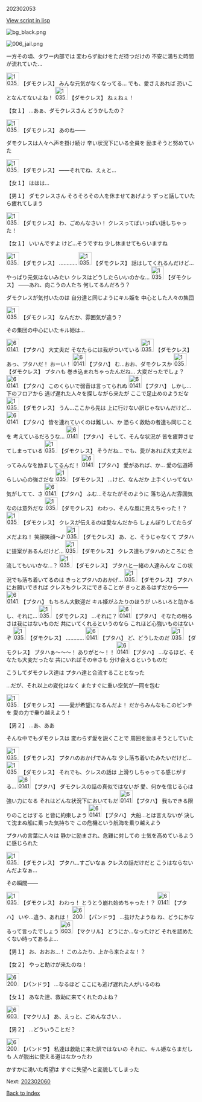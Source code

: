 202302053

[View script in lisp](../scripts/202302053.txt)

![bg_black.png](../images/backgrounds/bg_black.png)

![006_jail.png](../images/backgrounds/006_jail.png)

一方その頃、タワー内部では
変わらず助けをただ待つだけの
不安に満ちた時間が流れていた…

<img src="../images/units/103511.png" alt="103511.png" height="34"/>
【ダモクレス】
みんな元気がなくなってる…
でも、愛さえあれば
恐いことなんてないよね！

<img src="../images/units/103511.png" alt="103511.png" height="34"/>
【ダモクレス】
ねぇねぇ！

【女１】
…あぁ、ダモクレスさん
どうかしたの？

<img src="../images/units/103511.png" alt="103511.png" height="34"/>
【ダモクレス】
あのね――

ダモクレスは人々へ声を掛け続け
辛い状況下にいる全員を
励まそうと努めていた

<img src="../images/units/103511.png" alt="103511.png" height="34"/>
【ダモクレス】
――それでね、えぇと…

【女１】
ははは…

【男１】
ダモクレスさん
そろそろその人を休ませてあげよう
ずっと話していたら疲れてしまう

<img src="../images/units/103511.png" alt="103511.png" height="34"/>
【ダモクレス】
わ、ごめんなさい！
クレスってばいっぱい話しちゃった！

【女１】
いいんですよ
けど…そうですね
少し休ませてもらいますね

<img src="../images/units/103511.png" alt="103511.png" height="34"/>
【ダモクレス】
…………

<img src="../images/units/103511.png" alt="103511.png" height="34"/>
【ダモクレス】
話はしてくれるんだけど…
やっぱり元気はないみたい
クレスはどうしたらいいのかな…

<img src="../images/units/103511.png" alt="103511.png" height="34"/>
【ダモクレス】
――あれ、向こうの人たち
何してるんだろう？

ダモクレスが気付いたのは
自分達と同じようにキル姫を
中心とした人々の集団

<img src="../images/units/103511.png" alt="103511.png" height="34"/>
【ダモクレス】
なんだか、雰囲気が違う？

その集団の中心にいたキル姫は…

<img src="../images/units/601411.png" alt="601411.png" height="34"/>
【プタハ】
大丈夫だ
そなたらには我がついている

<img src="../images/units/103511.png" alt="103511.png" height="34"/>
【ダモクレス】
あっ、プタハだ！
おーい！

<img src="../images/units/601411.png" alt="601411.png" height="34"/>
【プタハ】
む…おお、ダモクレスか

<img src="../images/units/103511.png" alt="103511.png" height="34"/>
【ダモクレス】
プタハも
巻き込まれちゃったんだね…
大変だったでしょ？

<img src="../images/units/601411.png" alt="601411.png" height="34"/>
【プタハ】
このくらいで弱音は言ってられぬ

<img src="../images/units/601411.png" alt="601411.png" height="34"/>
【プタハ】
しかし…下のフロアから
逃げ遅れた人々を探しながら来たが
ここで足止めのようだな

<img src="../images/units/103511.png" alt="103511.png" height="34"/>
【ダモクレス】
うん…ここから先は
上に行けない訳じゃないんだけど…

<img src="../images/units/601411.png" alt="601411.png" height="34"/>
【プタハ】
皆を連れていくのは難しい、か
恐らく救助の者達も同じことを
考えているだろうな…

<img src="../images/units/601411.png" alt="601411.png" height="34"/>
【プタハ】
そして、そんな状況が
皆を疲弊させてしまっている

<img src="../images/units/103511.png" alt="103511.png" height="34"/>
【ダモクレス】
そうだね…
でも、愛があれば大丈夫だよ
ってみんなを励ましてるんだ！

<img src="../images/units/601411.png" alt="601411.png" height="34"/>
【プタハ】
愛があれば、か…
愛の伝道師らしい心の強さだな

<img src="../images/units/103511.png" alt="103511.png" height="34"/>
【ダモクレス】
…けど、なんだか
上手くいってない気がしてて、さ

<img src="../images/units/601411.png" alt="601411.png" height="34"/>
【プタハ】
ふむ…そなたがそのように
落ち込んだ雰囲気なのは意外だな

<img src="../images/units/103511.png" alt="103511.png" height="34"/>
【ダモクレス】
わわっ、そんな風に見えちゃった！？

<img src="../images/units/103511.png" alt="103511.png" height="34"/>
【ダモクレス】
クレスが伝えるのは愛なんだから
しょんぼりしてたらダメだよね！
笑顔笑顔～♪

<img src="../images/units/103511.png" alt="103511.png" height="34"/>
【ダモクレス】
あ、と、そうじゃなくて
プタハに提案があるんだけど…

<img src="../images/units/103511.png" alt="103511.png" height="34"/>
【ダモクレス】
クレス達もプタハのところに
合流してもいいかな…？

<img src="../images/units/103511.png" alt="103511.png" height="34"/>
【ダモクレス】
プタハと一緒の人達みんな
この状況でも落ち着いてるのは
きっとプタハのおかげ…

<img src="../images/units/103511.png" alt="103511.png" height="34"/>
【ダモクレス】
プタハにお願いできれば
クレスもクレスにできることが
きっとあるはずだから――

<img src="../images/units/601411.png" alt="601411.png" height="34"/>
【プタハ】
もちろん大歓迎だ
キル姫がふたりのほうが
いろいろと助かるし、それに…

<img src="../images/units/103511.png" alt="103511.png" height="34"/>
【ダモクレス】
…それに？

<img src="../images/units/601411.png" alt="601411.png" height="34"/>
【プタハ】
そなたの明るさは我にはないものだ
共にいてくれるというのなら
これほど心強いものはないぞ

<img src="../images/units/103511.png" alt="103511.png" height="34"/>
【ダモクレス】
…………

<img src="../images/units/601411.png" alt="601411.png" height="34"/>
【プタハ】
ど、どうしたのだ

<img src="../images/units/103511.png" alt="103511.png" height="34"/>
【ダモクレス】
プタハぁ～～～！
ありがと～！！

<img src="../images/units/601411.png" alt="601411.png" height="34"/>
【プタハ】
…なるほど、そなたも大変だったな
共にいればその辛さも
分け合えるというものだ

こうしてダモクレス達は
プタハ達と合流することとなった

…だが、それ以上の変化はなく
またすぐに重い空気が一同を包む

<img src="../images/units/103511.png" alt="103511.png" height="34"/>
【ダモクレス】
――愛が希望になるんだよ！
だからみんなもこのピンチを
愛の力で乗り越えよう！

【男２】
…あ、ああ

そんな中でもダモクレスは
変わらず愛を説くことで
周囲を励まそうとしていた

<img src="../images/units/103511.png" alt="103511.png" height="34"/>
【ダモクレス】
プタハのおかげでみんな
少し落ち着いたみたいだけど…

<img src="../images/units/103511.png" alt="103511.png" height="34"/>
【ダモクレス】
それでも、クレスの話は
上滑りしちゃってる感じがする…

<img src="../images/units/601411.png" alt="601411.png" height="34"/>
【プタハ】
ダモクレスの話の真似ではないが
愛、何かを信じる心は強い力になる
それはどんな状況下においてもだ

<img src="../images/units/601411.png" alt="601411.png" height="34"/>
【プタハ】
我もできる限りのことはする
と皆に約束しよう

<img src="../images/units/601411.png" alt="601411.png" height="34"/>
【プタハ】
大船…とは言えないが
決して沈まぬ船に乗った気持ちで
この危機という航海を乗り越えよう

プタハの言葉に人々は
静かに励まされ、危難に対しての
士気を高めているように感じられた

<img src="../images/units/103511.png" alt="103511.png" height="34"/>
【ダモクレス】
プタハ…すごいなぁ
クレスの話だけだと
こうはならないんだよなぁ…

その瞬間――

<img src="../images/units/103511.png" alt="103511.png" height="34"/>
【ダモクレス】
わわっ！
とうとう崩れ始めちゃった！？

<img src="../images/units/601411.png" alt="601411.png" height="34"/>
【プタハ】
いや…違う、あれは！

<img src="../images/units/62001111.png" alt="62001111.png" height="34"/>
【パンドラ】
…抜けたようね
ね、どうにかなるって言ったでしょう

<img src="../images/units/6603811.png" alt="6603811.png" height="34"/>
【マクリル】
どうにか…なったけど
それを認めたくない時ってあるよ…

【男１】
お、おおお…！
このふたり、上から来たよな！？

【女２】
やっと助けが来たのね！

<img src="../images/units/62001111.png" alt="62001111.png" height="34"/>
【パンドラ】
…なるほど
ここにも逃げ遅れた人がいるのね

【女１】
あなた達、救助に来てくれたのよね？

<img src="../images/units/6603811.png" alt="6603811.png" height="34"/>
【マクリル】
あ、えっと、ごめんなさい…

【男２】
…どういうことだ？

<img src="../images/units/62001111.png" alt="62001111.png" height="34"/>
【パンドラ】
私達は救助に来た訳ではないの
それに、キル姫ならまだしも
人が脱出に使える道はなかったわ

かすかに湧いた希望は
すぐに失望へと変貌してしまった


Next: [202302060](202302060.md)

[Back to index](index.md)
